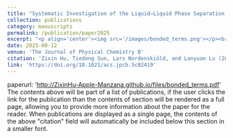 ```yaml
---
title: "Systematic Investigation of the Liquid–Liquid Phase Separation Propensity of Intrinsically Disordered Proteins by Molecular Simulations"
collection: publications
category: manuscripts
permalink: /publication/paper2025
excerpt: "<p align='center'><img src='/images/bonded_terms.png'></p><br>This paper is about relation between liquid-liquid phase separation (LLPS) propensity and multivalency of disordered proteins. It provides a recommended multivalence cutoff for LLPS </b>"
date: 2025-08-12
venue: 'The Journal of Physical Chemistry B'
citation: 'Zixin Hu, Tiedong Sun, Lars Nordenskiöld, and Lanyuan Lu (2025). &quot;Systematic Investigation of the Liquid–Liquid Phase Separation Propensity of Intrinsically Disordered Proteins by Molecular Simulations.&quot; <i>The Journal of Physical Chemistry B</i>. ASAP.'
link: 'https://doi.org/10.1021/acs.jpcb.5c02419' 
---
```

<!--slidesurl: 'http://academicpages.github.io/files/slides1.pdf'-->
paperurl: 'http://ZixinHu-Apple-Manzana.github.io/files/bonded_terms.pdf'
The contents above will be part of a list of publications, if the user clicks the link for the publication than the contents of section will be rendered as a full page, allowing you to provide more information about the paper for the reader. When publications are displayed as a single page, the contents of the above "citation" field will automatically be included below this section in a smaller font.
